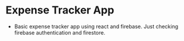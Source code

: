 # Expense Tracker App

- Basic expense tracker app using react and firebase. Just checking firebase authentication and firestore.
